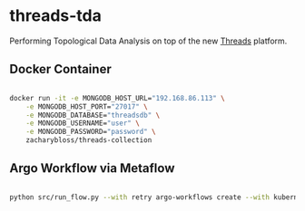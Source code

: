 # threads-tda
Performing Topological Data Analysis on top of the new [Threads](https://www.threads.net/) platform.

## Docker Container

```bash

docker run -it -e MONGODB_HOST_URL="192.168.86.113" \
    -e MONGODB_HOST_PORT="27017" \
    -e MONGODB_DATABASE="threadsdb" \
    -e MONGODB_USERNAME="user" \
    -e MONGODB_PASSWORD="password" \
    zacharybloss/threads-collection

```

## Argo Workflow via Metaflow

```bash

python src/run_flow.py --with retry argo-workflows create --with kubernetes:cpu=2,memory=1000,namespace=metaflow,image=zacharybloss/threads-collection
```